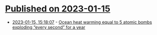 # [Published on 2023-01-15](index.md)

* [2023-01-15, 15:18:07](https://news.ycombinator.com/item?id=34389990) - [Ocean heat warming equal to 5 atomic bombs exploding “every second” for a year](https://www.cbsnews.com/news/climate-change-ocean-heat-new-record-atomic-bombs-getting-worse-researchers/)
